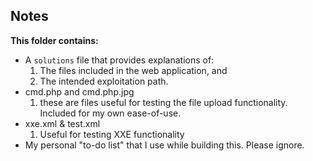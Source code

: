 
## Notes

**This folder contains:**

- A `solutions` file that provides explanations of:
  1. The files included in the web application, and
  2. The intended exploitation path.
- cmd.php and cmd.php.jpg
  1. these are files useful for testing the file upload functionality.  Included for my own ease-of-use.
- xxe.xml & test.xml
  1. Useful for testing XXE functionality
- My personal "to-do list" that I use while building this.  Please ignore.
